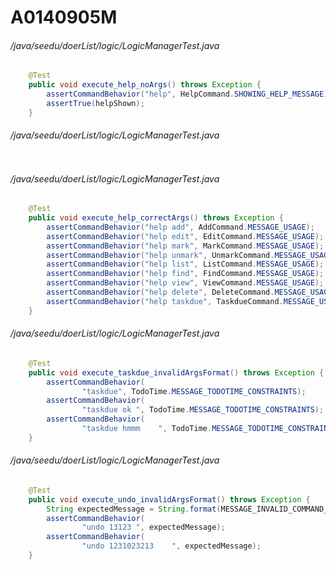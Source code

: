 # A0140905M
###### /java/seedu/doerList/logic/LogicManagerTest.java
``` java
    @Test
    public void execute_help_noArgs() throws Exception {
        assertCommandBehavior("help", HelpCommand.SHOWING_HELP_MESSAGE);
        assertTrue(helpShown);
    }
```
###### /java/seedu/doerList/logic/LogicManagerTest.java
``` java


```
###### /java/seedu/doerList/logic/LogicManagerTest.java
``` java
    @Test
    public void execute_help_correctArgs() throws Exception {
        assertCommandBehavior("help add", AddCommand.MESSAGE_USAGE);
        assertCommandBehavior("help edit", EditCommand.MESSAGE_USAGE);
        assertCommandBehavior("help mark", MarkCommand.MESSAGE_USAGE);
        assertCommandBehavior("help unmark", UnmarkCommand.MESSAGE_USAGE);
        assertCommandBehavior("help list", ListCommand.MESSAGE_USAGE);
        assertCommandBehavior("help find", FindCommand.MESSAGE_USAGE);
        assertCommandBehavior("help view", ViewCommand.MESSAGE_USAGE);
        assertCommandBehavior("help delete", DeleteCommand.MESSAGE_USAGE);
        assertCommandBehavior("help taskdue", TaskdueCommand.MESSAGE_USAGE);
    }
```
###### /java/seedu/doerList/logic/LogicManagerTest.java
``` java
    @Test
    public void execute_taskdue_invalidArgsFormat() throws Exception {
        assertCommandBehavior(
                "taskdue", TodoTime.MESSAGE_TODOTIME_CONSTRAINTS);
        assertCommandBehavior(
                "taskdue ok ", TodoTime.MESSAGE_TODOTIME_CONSTRAINTS);
        assertCommandBehavior(
                "taskdue hmmm    ", TodoTime.MESSAGE_TODOTIME_CONSTRAINTS);
    }
```
###### /java/seedu/doerList/logic/LogicManagerTest.java
``` java
    @Test
    public void execute_undo_invalidArgsFormat() throws Exception {
        String expectedMessage = String.format(MESSAGE_INVALID_COMMAND_FORMAT, UndoCommand.MESSAGE_USAGE);
        assertCommandBehavior(
                "undo 13123 ", expectedMessage);
        assertCommandBehavior(
                "undo 1231023213    ", expectedMessage);
    }
```
